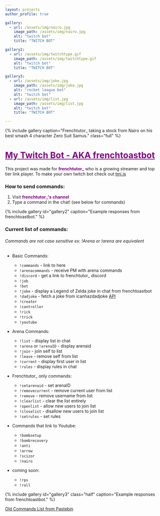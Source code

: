 ```yaml
---
layout: projects
author_profile: true

gallery:
  - url: /assets/img/nairo.jpg 
    image_path: /assets/img/nairo.jpg
    alt: "twitch bot"
    title: "TWITCH BOT"

gallery2:
  - url: /assets/img/twitchtype.gif 
    image_path: /assets/img/twitchtype.gif
    alt: "twitch bot"
    title: "TWITCH BOT"

gallery3:
  - url: /assets/img/joke.jpg 
    image_path: /assets/img/joke.jpg
    alt: "rocket league bot"
    alt: "twitch bot"
  - url: /assets/img/list.jpg 
    image_path: /assets/img/list.jpg 
    alt: "twitch bot"
    title: "TWITCH BOT"  

---
```





{% include gallery caption="Frenchtutor_ taking a stock from Nairo on his best smash 4 character Zero Suit Samus." class="full" %}  

# <a style="color: purple" href ="https://twitch.tv/frenchtutor_"> My Twitch Bot - AKA frenchtoastbot </a>   

This project was made for **<a style="color: purple; text-decoration:none" href ="https://twitch.tv/frenchtutor_"> frenchtutor_</a>** who is a growing streamer and top tier link player. To make your own twitch bot check out [tmi.js][1]

### How to send commands:
1. Visit **<a style="color: purple; text-decoration:none" href ="https://twitch.tv/frenchtutor_"> frenchtutor_'s channel </a>**
2. Type a command in the chat! (see below for commands)

{% include gallery id="gallery2" caption="Example responses from frenchtoastbot." %}


### Current list of commands:  
###### Commands are not case sensitive ex: !Arena or !arena are equivalent
 
* Basic Commands:
    * `!commands` - link to here
    * `!arenacommands` - receive PM with arena commands
    * `!discord` - get a link to frenchtutor_ discord
    * `!job` 
    * `!bot`
    * `!joke` - display a Legend of Zelda joke in chat from frenchtoastbot
    * `!dadjoke` - fetch a joke from icanhazdadjoke [API](https://icanhazdadjoke.com/)
    * `!creator`
    * `!controller`
    * `!rick`
    * `!trick`
    * `!youtube`

* Arena Commands:
    * `!list` - display list in chat
    * `!arena` or `!arenaID` - display arenaid
    * `!join` - join self to list
    * `!leave` - remove self from list
    * `!current` - display first user in list
    * `!rules` - display rules in chat
* Frenchtutor_ only commands:
    * `!setarenaid` <arenaid> - set arenaID
    * `!removecurrent` - remove current user from list
    * `!remove` <username> - remove username from list
    * `!clearlist` - clear the list entirely
    * `!openlist` - allow new users to join list
    * `!closelist` - disallow new users to join list
    * `!setrules`  - set rules
 
* Commands that link to Youtube:
    * `!bombsetup`
    * `!bombrecovery`
    * `!anti`
    * `!arrow`
    * `!scizor`
    * `!nairo`
 
* coming soon:
    * `!rps`
    * `!roll`


{% include gallery id="gallery3" class="half" caption="Example responses from frenchtoastbot." %}

[1]: <https://docs.tmijs.org/>

[Old Commands List from Pastebin](https://pastebin.com/dbZbbP9m)